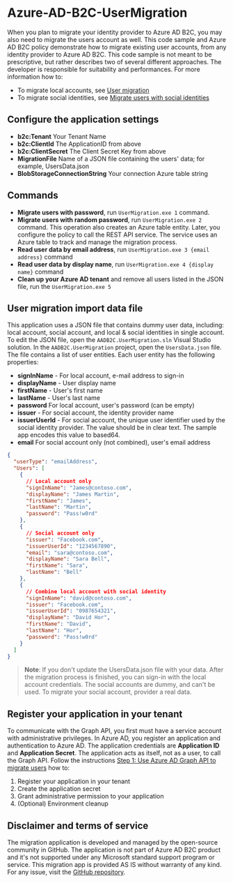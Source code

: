# Azure-AD-B2C-UserMigration

When you plan to migrate your identity provider to Azure AD B2C, you may also need to migrate the users account as well. This code sample and Azure AD B2C policy demonstrate how to migrate existing user accounts, from any identity provider to Azure AD B2C. This code sample is not meant to be prescriptive, but rather describes two of several different approaches. The developer is responsible for suitability and performances.
For more information how to:
* To migrate local accounts, see [User migration](https://docs.microsoft.com/en-us/azure/active-directory-b2c/active-directory-b2c-user-migration)
* To migrate social identities, see [Migrate users with social identities](https://docs.microsoft.com/en-us/azure/active-directory-b2c/active-directory-b2c-social-migration)

## Configure the application settings
* **b2c:Tenant** Your Tenant Name
* **b2c:ClientId** The ApplicationID from above
* **b2c:ClientSecret** The Client Secret Key from above
* **MigrationFile** Name of a JSON file containing the users' data; for example, UsersData.json
* **BlobStorageConnectionString** Your connection Azure table string

## Commands
* **Migrate users with password**, run `UserMigration.exe 1` command.
* **Migrate users with random password**, run `UserMigration.exe 2` command. This operation also creates an Azure table entity. Later, you configure the policy to call the REST API service. The service uses an Azure table to track and manage the migration process.
* **Read user data by email address**, run `UserMigration.exe 3 {email address}` command
* **Read user data by display name**, run `UserMigration.exe 4 {display name}` command
* **Clean up your Azure AD tenant** and remove all users listed in the JSON file, run the `UserMigration.exe 5`


## User migration import data file
This application uses a JSON file that contains dummy user data, including: local account, social account, and local & social identities in single account.  To edit the JSON file, open the `AADB2C.UserMigration.sln` Visual Studio solution. In the `AADB2C.UserMigration` project, open the `UsersData.json` file. The file contains a list of user entities. Each user entity has the following properties:
* **signInName** - For local account, e-mail address to sign-in
* **displayName** - User display name
* **firstName** - User's first name
* **lastName** - User's last name
* **password** For local account, user's password (can be empty)
* **issuer** - For social account, the identity provider name
* **issuerUserId** - For social account, the unique user identifier used by the social identity provider. The value should be in clear text. The sample app encodes this value to  based64.
* **email** For social account only (not combined), user's email address

```JSON
{
  "userType": "emailAddress",
  "Users": [
    {
      // Local account only
      "signInName": "James@contoso.com",
      "displayName": "James Martin",
      "firstName": "James",
      "lastName": "Martin",
      "password": "Pass!w0rd"
    },
    {
      // Social account only
      "issuer": "Facebook.com",
      "issuerUserId": "1234567890",
      "email": "sara@contoso.com",
      "displayName": "Sara Bell",
      "firstName": "Sara",
      "lastName": "Bell"
    },
    {
      // Combine local account with social identity
      "signInName": "david@contoso.com",
      "issuer": "Facebook.com",
      "issuerUserId": "0987654321",
      "displayName": "David Hor",
      "firstName": "David",
      "lastName": "Hor",
      "password": "Pass!w0rd"
    }
  ]
}
```

> **Note**: If you don't update the UsersData.json file with your data. After the migration process is finished, you can sign-in with the local account credentials. The social accounts are dummy, and can't be used. To migrate your social account, provider a real data.

## Register your application in your tenant
To communicate with the Graph API, you first must have a service account with administrative privileges. In Azure AD, you register an application and authentication to Azure AD. The application credentials are **Application ID** and **Application Secret**. The application acts as itself, not as a user, to call the Graph API.
Follow the instructions [Step 1: Use Azure AD Graph API to migrate users](https://docs.microsoft.com/en-us/azure/active-directory-b2c/active-directory-b2c-user-migration#step-1-use-azure-ad-graph-api-to-migrate-users) how to:
1. Register your application in your tenant
1. Create the application secret
1. Grant administrative permission to your application
1. (Optional) Environment cleanup

## Disclaimer and terms of service
The migration application is developed and managed by the open-source community in GitHub. The application is not part of Azure AD B2C product and it's not supported under any Microsoft standard support program or service. 
This migration app is provided AS IS without warranty of any kind. For any issue, visit the [GitHub repository](https://github.com/yoelhor/Azure-AD-B2C-UserMigration).
